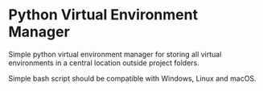 # Python Virtual Environment Manager

Simple python virtual environment manager for storing all virtual environments in a central location outside project folders.

Simple bash script should be compatible with Windows, Linux and macOS.
